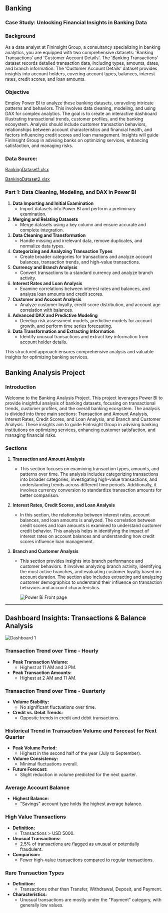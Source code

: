 ## Banking

### **Case Study: Unlocking Financial Insights in Banking Data**

### **Background**

As a data analyst at FinInsight Group, a consultancy specializing in banking analytics, you are equipped with two comprehensive datasets: 'Banking Transactions' and 'Customer Account Details'. The 'Banking Transactions' dataset records detailed transaction data, including types, amounts, dates, and branch information. The 'Customer Account Details' dataset provides insights into account holders, covering account types, balances, interest rates, credit scores, and loan amounts.

### **Objective**

Employ Power BI to analyze these banking datasets, unraveling intricate patterns and behaviors. This involves data cleaning, modeling, and using DAX for complex analytics. The goal is to create an interactive dashboard illustrating transactional trends, customer profiles, and the banking ecosystem. Analysis should include customer transaction behaviors, relationships between account characteristics and financial health, and factors influencing credit scores and loan management. Insights will guide FinInsight Group in advising banks on optimizing services, enhancing satisfaction, and managing risks.

### **Data Source:**

[BankingDataset1.xlsx](https://docs.google.com/spreadsheets/d/1qm2RrQuwWTJPkmDu3KgpEVxBrm373HWt/edit?usp=sharing&ouid=106912519366189828264&rtpof=true&sd=true)

[BankingDataset2.xlsx](https://docs.google.com/spreadsheets/d/1Id8rth_sWwzrcxxEKJA5UMEA7EbD_5az/edit?usp=sharing&ouid=106912519366189828264&rtpof=true&sd=true)

### **Part 1: Data Cleaning, Modeling, and DAX in Power BI**

1. **Data Importing and Initial Examination**
    - Import datasets into Power BI and perform a preliminary examination.
2. **Merging and Relating Datasets**
    - Merge datasets using a key column and ensure accurate and complete integration.
3. **Data Cleaning and Transformation**
    - Handle missing and irrelevant data, remove duplicates, and normalize data types.
4. **Categorizing and Analyzing Transaction Types**
    - Create broader categories for transactions and analyze account balances, transaction trends, and high-value transactions.
5. **Currency and Branch Analysis**
    - Convert transactions to a standard currency and analyze branch activity.
6. **Interest Rates and Loan Analysis**
    - Examine correlations between interest rates and balances, and analyze loan amounts and credit scores.
7. **Customer and Account Analysis**
    - Analyze customer loyalty, credit score distribution, and account age correlation with balances.
8. **Advanced DAX and Predictive Modeling**
    - Develop risk assessment models, predictive models for account growth, and perform time series forecasting.
9. **Data Transformation and Extracting Information**
    - Identify unusual transactions and extract key information from account holder details.

This structured approach ensures comprehensive analysis and valuable insights for optimizing banking services.


## Banking Analysis Project

### **Introduction**

Welcome to the Banking Analysis Project. This project leverages Power BI to provide insightful analysis of banking datasets, focusing on transactional trends, customer profiles, and the overall banking ecosystem. The analysis is divided into three main sections: Transaction and Amount Analysis, Interest Rates, Credit Scores, and Loan Analysis, and Branch and Customer Analysis. These insights aim to guide FinInsight Group in advising banking institutions on optimizing services, enhancing customer satisfaction, and managing financial risks.

### **Sections**

1. **Transaction and Amount Analysis**
   - This section focuses on examining transaction types, amounts, and patterns over time. The analysis includes categorizing transactions into broader categories, investigating high-value transactions, and understanding trends across different time periods. Additionally, it involves currency conversion to standardize transaction amounts for better comparison.

2. **Interest Rates, Credit Scores, and Loan Analysis**
   - In this section, the relationship between interest rates, account balances, and loan amounts is analyzed. The correlation between credit scores and loan amounts is examined to understand customer credit behavior. This analysis helps in identifying the impact of interest rates on account balances and understanding how credit scores influence loan management.

3. **Branch and Customer Analysis**
   - This section provides insights into branch performance and customer behaviors. It involves analyzing branch activity, identifying the most active branches, and evaluating customer loyalty based on account duration. The section also includes extracting and analyzing customer demographics to understand their influence on transaction behaviors and account characteristics.
   
     ![Power Bi Front page](https://github.com/Ghanshyam9829/Unlocking-Financial-Insights-in-Banking-Data/assets/125486967/c32392c5-f757-4390-9f56-158085664ea3)



---

## Dashboard Insights: Transactions & Balance Analysis

![Dashboard 1](https://github.com/Ghanshyam9829/Unlocking-Financial-Insights-in-Banking-Data/assets/125486967/0b200807-a719-4230-ac3d-1a0d925fd9e0)


### Transaction Trend over Time - Hourly
- **Peak Transaction Volume:** 
  - Highest at 11 AM and 3 PM.
- **Peak Transaction Amounts:**
  - Highest at 2 AM and 11 AM.

### Transaction Trend over Time - Quarterly
- **Volume Stability:**
  - No significant fluctuations over time.
- **Credit vs. Debit Trends:**
  - Opposite trends in credit and debit transactions.

### Historical Trend in Transaction Volume and Forecast for Next Quarter
- **Peak Volume Period:**
  - Highest in the second half of the year (July to September).
- **Volume Consistency:**
  - Minimal fluctuations overall.
- **Future Forecast:**
  - Slight reduction in volume predicted for the next quarter.

### Average Account Balance
- **Highest Balance:**
  - "Savings" account type holds the highest average balance.

### High Value Transactions
- **Definition:**
  - Transactions > USD 5000.
- **Unusual Transactions:**
  - 2.5% of transactions are flagged as unusual or potentially fraudulent.
- **Comparison:**
  - Fewer high-value transactions compared to regular transactions.

### Rare Transaction Types
- **Definition:**
  - Transactions other than Transfer, Withdrawal, Deposit, and Payment.
- **Characteristics:**
  - Unusual transactions are mostly under the "Payment" category, with generally low values.




